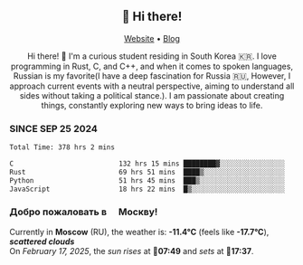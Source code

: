 <h2 align="center">👋 Hi there!</h2>
<p align="center">
  <a href="https://urdekcah.ru">Website</a> •
  <a href="https://urdekcah.blog">Blog</a>
</p>

<p align="center">
  Hi there! 👋 I'm a curious student residing in South Korea 🇰🇷. I love programming in Rust, C, and C++, and when it comes to spoken languages, Russian is my favorite(I have a deep fascination for Russia 🇷🇺, However, I approach current events with a neutral perspective, aiming to understand all sides without taking a political stance.). I am passionate about creating things, constantly exploring new ways to bring ideas to life.
</p>

### SINCE SEP 25 2024
<!--START_SECTION:waka-->
<!--LAST_WAKA_UPDATE:2025-02-16 18:26:07-->
```txt
Total Time: 378 hrs 2 mins

C                          132 hrs 15 mins ████████▓░░░░░░░░░░░░░░░░   34.05 %
Rust                       69 hrs 51 mins  ████▒░░░░░░░░░░░░░░░░░░░░   17.98 %
Python                     51 hrs 45 mins  ███▒░░░░░░░░░░░░░░░░░░░░░   13.32 %
JavaScript                 18 hrs 22 mins  █▒░░░░░░░░░░░░░░░░░░░░░░░   04.73 %
```
<!--END_SECTION:waka-->

<h3>Добро пожаловать в <img src="https://cdn-icons-png.flaticon.com/512/197/197408.png" width="13"/> Москву!</h3>

<!--START_SECTION:weather:moscow-->
<!--LAST_WEATHER_UPDATE:2025-02-17 03:27:09-->
Currently in **Moscow** (RU), the weather is: **-11.4°C** (feels like **-17.7°C**), ***scattered clouds***<br/>
On *February 17, 2025*, the *sun rises* at 🌅**07:49** and *sets* at 🌇**17:37**.
<!--END_SECTION:weather-->
